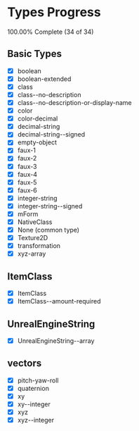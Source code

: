 # Types Progress

100.00% Complete (34 of 34)

## Basic Types

-   [x] boolean
-   [x] boolean-extended
-   [x] class
-   [x] class--no-description
-   [x] class--no-description-or-display-name
-   [x] color
-   [x] color-decimal
-   [x] decimal-string
-   [x] decimal-string--signed
-   [x] empty-object
-   [x] faux-1
-   [x] faux-2
-   [x] faux-3
-   [x] faux-4
-   [x] faux-5
-   [x] faux-6
-   [x] integer-string
-   [x] integer-string--signed
-   [x] mForm
-   [x] NativeClass
-   [x] None (common type)
-   [x] Texture2D
-   [x] transformation
-   [x] xyz-array

## ItemClass

-   [x] ItemClass
-   [x] ItemClass--amount-required

## UnrealEngineString

-   [x] UnrealEngineString--array

## vectors

-   [x] pitch-yaw-roll
-   [x] quaternion
-   [x] xy
-   [x] xy--integer
-   [x] xyz
-   [x] xyz--integer
